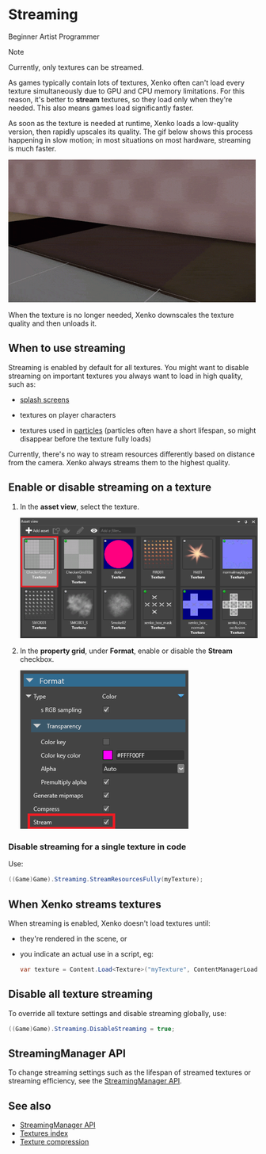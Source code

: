 # Streaming

<span class="label label-doc-level">Beginner</span>
<span class="label label-doc-audience">Artist</span>
<span class="label label-doc-audience">Programmer</span>

>[!Note]
>Currently, only textures can be streamed.

As games typically contain lots of textures, Xenko often can't load every texture simultaneously due to GPU and CPU memory limitations. For this reason, it's better to **stream** textures, so they load only when they're needed. This also means games load significantly faster.

As soon as the texture is needed at runtime, Xenko loads a low-quality version, then rapidly upscales its quality. The gif below shows this process happening in slow motion; in most situations on most hardware, streaming is much faster.

![Texture loading](media/loading-texture.gif)

When the texture is no longer needed, Xenko downscales the texture quality and then unloads it.

## When to use streaming

Streaming is enabled by default for all textures. You might want to disable streaming on important textures you always want to load in high quality, such as:

* [splash screens](../../game-studio/splash-screen.md)

* textures on player characters

* textures used in [particles](../../particles/index.md) (particles often have a short lifespan, so might disappear before the texture fully loads)

Currently, there's no way to stream resources differently based on distance from the camera. Xenko always streams them to the highest quality.

## Enable or disable streaming on a texture

 1. In the **asset view**, select the texture.

    ![Select normal map texture](media/select-texture.png)

2. In the **property grid**, under **Format**, enable or disable the **Stream** checkbox.

    ![Enable streaming](media/enable-streaming.png)

### Disable streaming for a single texture in code

Use:

```cs
((Game)Game).Streaming.StreamResourcesFully(myTexture);
```

## When Xenko streams textures

When streaming is enabled, Xenko doesn't load textures until: 

* they're rendered in the scene, or

* you indicate an actual use in a script, eg:

    ```cs
    var texture = Content.Load<Texture>("myTexture", ContentManagerLoaderSettings.StreamingDisabled);
    ```

## Disable all texture streaming

To override all texture settings and disable streaming globally, use:

```cs
((Game)Game).Streaming.DisableStreaming = true;
```

## StreamingManager API

To change streaming settings such as the lifespan of streamed textures or streaming efficiency, see the [StreamingManager API](xref:SiliconStudio.Xenko.Streaming.StreamingManager).

## See also

* [StreamingManager API](xref:SiliconStudio.Xenko.Streaming.StreamingManager)
* [Textures index](index.md)
* [Texture compression](compression.md)